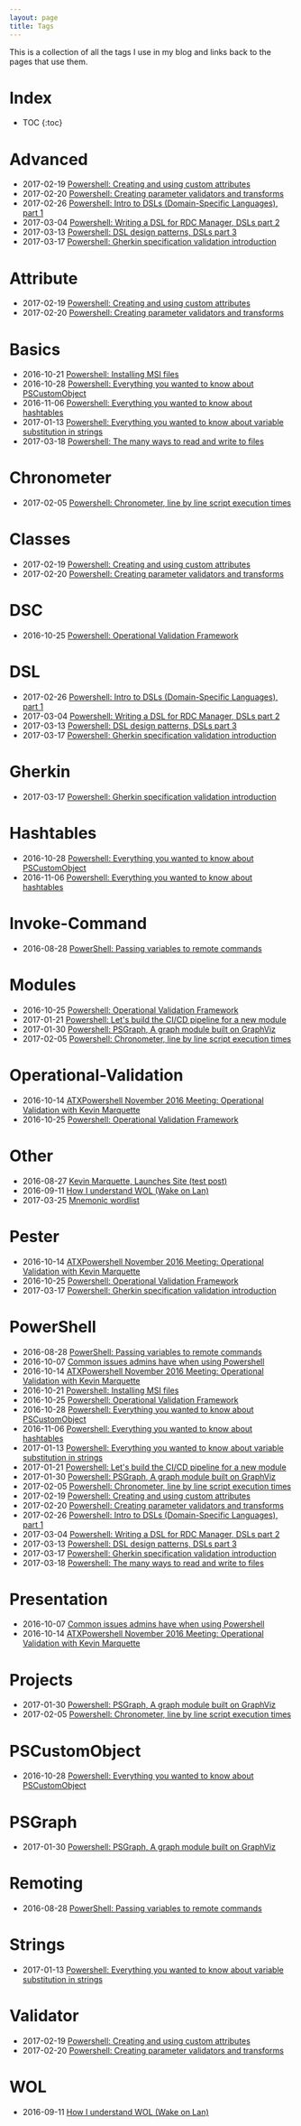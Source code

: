 ```yaml
---
layout: page
title: Tags
---
```

This is a collection of all the tags I use in my blog and links back to the pages that use them.

# Index

* TOC
{:toc}

# Advanced

* 2017-02-19 [Powershell: Creating and using custom attributes](\2017-02-19-Powershell-custom-attribute-validator-transform)
* 2017-02-20 [Powershell: Creating parameter validators and transforms](\2017-02-20-Powershell-creating-parameter-validators-and-transforms)
* 2017-02-26 [Powershell: Intro to DSLs (Domain-Specific Languages), part 1](\2017-02-26-Powershell-DSL-intro-to-domain-specific-languages-part-1)
* 2017-03-04 [Powershell: Writing a DSL for RDC Manager, DSLs part 2](\2017-03-04-Powershell-DSL-example-RDCMan)
* 2017-03-13 [Powershell: DSL design patterns, DSLs part 3](\2017-03-13-Powershell-DSL-design-patterns)
* 2017-03-17 [Powershell: Gherkin specification validation introduction](\2017-03-17-Powershell-Gherkin-specification-validation)

# Attribute

* 2017-02-19 [Powershell: Creating and using custom attributes](\2017-02-19-Powershell-custom-attribute-validator-transform)
* 2017-02-20 [Powershell: Creating parameter validators and transforms](\2017-02-20-Powershell-creating-parameter-validators-and-transforms)

# Basics

* 2016-10-21 [Powershell: Installing MSI files](\2016-10-21-powershell-installing-msi-files)
* 2016-10-28 [Powershell: Everything you wanted to know about PSCustomObject](\2016-10-28-powershell-everything-you-wanted-to-know-about-pscustomobject)
* 2016-11-06 [Powershell: Everything you wanted to know about hashtables](\2016-11-06-powershell-hashtable-everything-you-wanted-to-know-about)
* 2017-01-13 [Powershell: Everything you wanted to know about variable substitution in strings](\2017-1-13-powershell-variable-substitution-in-strings)
* 2017-03-18 [Powershell: The many ways to read and write to files](\2017-03-18-Powershell-reading-and-saving-data-to-files)

# Chronometer

* 2017-02-05 [Powershell: Chronometer, line by line script execution times](\2017-02-05-Powershell-Chronometer-line-by-line-script-execution-times)

# Classes

* 2017-02-19 [Powershell: Creating and using custom attributes](\2017-02-19-Powershell-custom-attribute-validator-transform)
* 2017-02-20 [Powershell: Creating parameter validators and transforms](\2017-02-20-Powershell-creating-parameter-validators-and-transforms)

# DSC

* 2016-10-25 [Powershell: Operational Validation Framework](\2016-10-25-Powershell-Operational-Validation-Framework)

# DSL

* 2017-02-26 [Powershell: Intro to DSLs (Domain-Specific Languages), part 1](\2017-02-26-Powershell-DSL-intro-to-domain-specific-languages-part-1)
* 2017-03-04 [Powershell: Writing a DSL for RDC Manager, DSLs part 2](\2017-03-04-Powershell-DSL-example-RDCMan)
* 2017-03-13 [Powershell: DSL design patterns, DSLs part 3](\2017-03-13-Powershell-DSL-design-patterns)
* 2017-03-17 [Powershell: Gherkin specification validation introduction](\2017-03-17-Powershell-Gherkin-specification-validation)

# Gherkin

* 2017-03-17 [Powershell: Gherkin specification validation introduction](\2017-03-17-Powershell-Gherkin-specification-validation)

# Hashtables

* 2016-10-28 [Powershell: Everything you wanted to know about PSCustomObject](\2016-10-28-powershell-everything-you-wanted-to-know-about-pscustomobject)
* 2016-11-06 [Powershell: Everything you wanted to know about hashtables](\2016-11-06-powershell-hashtable-everything-you-wanted-to-know-about)

# Invoke-Command

* 2016-08-28 [PowerShell: Passing variables to remote commands](\2016-08-28-PowerShell-variables-to-remote-commands)

# Modules

* 2016-10-25 [Powershell: Operational Validation Framework](\2016-10-25-Powershell-Operational-Validation-Framework)
* 2017-01-21 [Powershell: Let's build the CI/CD pipeline for a new module](\2017-1-21-powershell-module-continious-delivery-pipeline)
* 2017-01-30 [Powershell: PSGraph, A graph module built on GraphViz](\2017-01-30-Powershell-PSGraph)
* 2017-02-05 [Powershell: Chronometer, line by line script execution times](\2017-02-05-Powershell-Chronometer-line-by-line-script-execution-times)

# Operational-Validation

* 2016-10-14 [ATXPowershell November 2016 Meeting: Operational Validation with Kevin Marquette](\2016-10-14-ATXPowershell-November-2016-Meeting-Operational-Validation-with-Kevin-Marquette)
* 2016-10-25 [Powershell: Operational Validation Framework](\2016-10-25-Powershell-Operational-Validation-Framework)

# Other

* 2016-08-27 [Kevin Marquette, Launches Site (test post)](\2016-08-27-kevin-marquette-site-launched)
* 2016-09-11 [How I understand WOL (Wake on Lan)](\2016-09-11-How-I-understand-WOL-Wake-on-Lan)
* 2017-03-25 [Mnemonic wordlist](\2017-03-25-mnemonic-wordlist)

# Pester

* 2016-10-14 [ATXPowershell November 2016 Meeting: Operational Validation with Kevin Marquette](\2016-10-14-ATXPowershell-November-2016-Meeting-Operational-Validation-with-Kevin-Marquette)
* 2016-10-25 [Powershell: Operational Validation Framework](\2016-10-25-Powershell-Operational-Validation-Framework)
* 2017-03-17 [Powershell: Gherkin specification validation introduction](\2017-03-17-Powershell-Gherkin-specification-validation)

# PowerShell

* 2016-08-28 [PowerShell: Passing variables to remote commands](\2016-08-28-PowerShell-variables-to-remote-commands)
* 2016-10-07 [Common issues admins have when using Powershell](\2016-10-07-Common-issues-admins-have-when-using-Powershell)
* 2016-10-14 [ATXPowershell November 2016 Meeting: Operational Validation with Kevin Marquette](\2016-10-14-ATXPowershell-November-2016-Meeting-Operational-Validation-with-Kevin-Marquette)
* 2016-10-21 [Powershell: Installing MSI files](\2016-10-21-powershell-installing-msi-files)
* 2016-10-25 [Powershell: Operational Validation Framework](\2016-10-25-Powershell-Operational-Validation-Framework)
* 2016-10-28 [Powershell: Everything you wanted to know about PSCustomObject](\2016-10-28-powershell-everything-you-wanted-to-know-about-pscustomobject)
* 2016-11-06 [Powershell: Everything you wanted to know about hashtables](\2016-11-06-powershell-hashtable-everything-you-wanted-to-know-about)
* 2017-01-13 [Powershell: Everything you wanted to know about variable substitution in strings](\2017-1-13-powershell-variable-substitution-in-strings)
* 2017-01-21 [Powershell: Let's build the CI/CD pipeline for a new module](\2017-1-21-powershell-module-continious-delivery-pipeline)
* 2017-01-30 [Powershell: PSGraph, A graph module built on GraphViz](\2017-01-30-Powershell-PSGraph)
* 2017-02-05 [Powershell: Chronometer, line by line script execution times](\2017-02-05-Powershell-Chronometer-line-by-line-script-execution-times)
* 2017-02-19 [Powershell: Creating and using custom attributes](\2017-02-19-Powershell-custom-attribute-validator-transform)
* 2017-02-20 [Powershell: Creating parameter validators and transforms](\2017-02-20-Powershell-creating-parameter-validators-and-transforms)
* 2017-02-26 [Powershell: Intro to DSLs (Domain-Specific Languages), part 1](\2017-02-26-Powershell-DSL-intro-to-domain-specific-languages-part-1)
* 2017-03-04 [Powershell: Writing a DSL for RDC Manager, DSLs part 2](\2017-03-04-Powershell-DSL-example-RDCMan)
* 2017-03-13 [Powershell: DSL design patterns, DSLs part 3](\2017-03-13-Powershell-DSL-design-patterns)
* 2017-03-17 [Powershell: Gherkin specification validation introduction](\2017-03-17-Powershell-Gherkin-specification-validation)
* 2017-03-18 [Powershell: The many ways to read and write to files](\2017-03-18-Powershell-reading-and-saving-data-to-files)

# Presentation

* 2016-10-07 [Common issues admins have when using Powershell](\2016-10-07-Common-issues-admins-have-when-using-Powershell)
* 2016-10-14 [ATXPowershell November 2016 Meeting: Operational Validation with Kevin Marquette](\2016-10-14-ATXPowershell-November-2016-Meeting-Operational-Validation-with-Kevin-Marquette)

# Projects

* 2017-01-30 [Powershell: PSGraph, A graph module built on GraphViz](\2017-01-30-Powershell-PSGraph)
* 2017-02-05 [Powershell: Chronometer, line by line script execution times](\2017-02-05-Powershell-Chronometer-line-by-line-script-execution-times)

# PSCustomObject

* 2016-10-28 [Powershell: Everything you wanted to know about PSCustomObject](\2016-10-28-powershell-everything-you-wanted-to-know-about-pscustomobject)

# PSGraph

* 2017-01-30 [Powershell: PSGraph, A graph module built on GraphViz](\2017-01-30-Powershell-PSGraph)

# Remoting

* 2016-08-28 [PowerShell: Passing variables to remote commands](\2016-08-28-PowerShell-variables-to-remote-commands)

# Strings

* 2017-01-13 [Powershell: Everything you wanted to know about variable substitution in strings](\2017-1-13-powershell-variable-substitution-in-strings)

# Validator

* 2017-02-19 [Powershell: Creating and using custom attributes](\2017-02-19-Powershell-custom-attribute-validator-transform)
* 2017-02-20 [Powershell: Creating parameter validators and transforms](\2017-02-20-Powershell-creating-parameter-validators-and-transforms)

# WOL

* 2016-09-11 [How I understand WOL (Wake on Lan)](\2016-09-11-How-I-understand-WOL-Wake-on-Lan)
